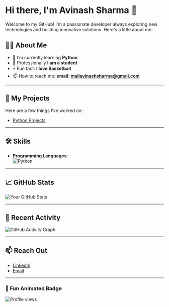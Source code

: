 # Hi there, I'm Avinash Sharma 👋

Welcome to my GitHub! I'm a passionate developer always exploring new technologies and building innovative solutions. Here's a little about me:

## 👨‍💻 About Me

- 🌱 I’m currently learning **Python**
- 💼 Professionally **I am a student**
- ⚡ Fun fact: **I love Basketball**
- 📫 How to reach me: **email: mailavinashsharma@gmail.com**

---

## 🚀 My Projects

Here are a few things I’ve worked on:

- [Python Projects](https://github.com/avinashsharma2/Python/tree/main/Year%202025)

---

## 🛠️ Skills

- **Programming Languages**:  
  ![Python](https://img.shields.io/badge/Python-3776AB?style=for-the-badge&logo=python&logoColor=white)

---

## 📈 GitHub Stats

![Your GitHub Stats](https://github-readme-stats.vercel.app/api?username=avinashsharma2&show_icons=true&hide_title=true&count_private=true&hide=prs&theme=radical)

---

## 🌱 Recent Activity

![GitHub Activity Graph](https://activity-graph.herokuapp.com/graph?username=avinashsharma2&bg_color=ffffff&color=0072b1&line=0099ff&point=00ff00&area=true)

---

## 📫 Reach Out

- [LinkedIn](https://www.linkedin.com/in/avinash-sharma-942250344/)   
- [Email](mailavinashsharma@gmail.com)

---

### 🎉 Fun Animated Badge

![Profile views](https://komarev.com/ghpvc/?username=avinashsharma2&label=Profile%20views&color=blue&style=flat)
